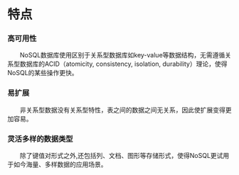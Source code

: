 # 特点

### 高可用性

    NoSQL数据库使用区别于关系型数据库如key-value等数据结构，无需遵循关系型数据库的ACID（atomicity, consistency, isolation, durability）理论，使得NoSQL的某些操作更快。

### 易扩展

    非关系型数据没有关系型特性，表之间的数据之间无关系，因此使扩展变得更加容易。

### 灵活多样的数据类型

    除了键值对形式之外,还包括列、文档、图形等存储形式，使得NoSQL更试用于如今海量、多样数据的应用场景。

